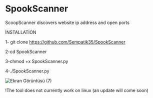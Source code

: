 # SpookScanner
ScoopScanner discovers website ip address and open ports

İNSTALLATİON

1- git clone https://github.com/Sempatik35/SpookScanner

2-cd SpookScanner 

3-chmod +x SpookScanner.py

4-./SpookScanner.py



![Ekran Görüntüsü (7)](https://user-images.githubusercontent.com/86168164/143719723-b3dd758b-9904-4ce7-b8a6-daaab9fee8f0.png)



!The tool does not currently work on linux (an update will come soon)
